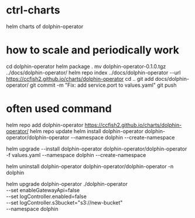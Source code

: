# ctrl-charts
helm charts of dolphin-operator

# how to scale and periodically work
cd dolphin-operator
helm package .
mv dolphin-operator-0.1.0.tgz ../docs/dolphin-operator/
helm repo index ../docs/dolphin-operator --url https://ccfish2.github.io/charts/dolphin-operator
cd ..
git add docs/dolphin-operator/
git commit -m "Fix: add service.port to values.yaml"
git push

# often used command
helm repo add dolphin-operator https://ccfish2.github.io/charts/dolphin-operator/
helm repo update
helm install dolphin-operator dolphin-operator/dolphin-operator --namespace dolphin --create-namespace

helm upgrade --install dolphin-operator dolphin-operator/dolphin-operator -f values.yaml --namespace dolphin --create-namespace

helm uninstall dolphin-operator dolphin-operator/dolphin-operator -n dolphin

helm upgrade dolphin-operator ./dolphin-operator \
  --set enableGatewayApi=false \
  --set logController.enabled=false \
  --set logController.s3bucket="s3://new-bucket" \
  --namespace dolphin

